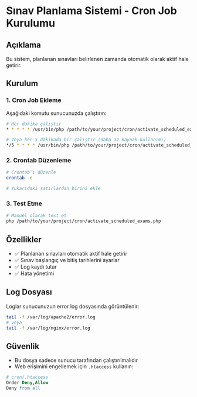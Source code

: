 # Sınav Planlama Sistemi - Cron Job Kurulumu

## Açıklama
Bu sistem, planlanan sınavları belirlenen zamanda otomatik olarak aktif hale getirir.

## Kurulum

### 1. Cron Job Ekleme
Aşağıdaki komutu sunucunuzda çalıştırın:

```bash
# Her dakika çalıştır
* * * * * /usr/bin/php /path/to/your/project/cron/activate_scheduled_exams.php

# Veya her 5 dakikada bir çalıştır (daha az kaynak kullanımı)
*/5 * * * * /usr/bin/php /path/to/your/project/cron/activate_scheduled_exams.php
```

### 2. Crontab Düzenleme
```bash
# Crontab'ı düzenle
crontab -e

# Yukarıdaki satırlardan birini ekle
```

### 3. Test Etme
```bash
# Manuel olarak test et
php /path/to/your/project/cron/activate_scheduled_exams.php
```

## Özellikler

- ✅ Planlanan sınavları otomatik aktif hale getirir
- ✅ Sınav başlangıç ve bitiş tarihlerini ayarlar
- ✅ Log kaydı tutar
- ✅ Hata yönetimi

## Log Dosyası
Loglar sunucunuzun error log dosyasında görüntülenir:
```bash
tail -f /var/log/apache2/error.log
# veya
tail -f /var/log/nginx/error.log
```

## Güvenlik
- Bu dosya sadece sunucu tarafından çalıştırılmalıdır
- Web erişimini engellemek için `.htaccess` kullanın:

```apache
# cron/.htaccess
Order Deny,Allow
Deny from all
```
